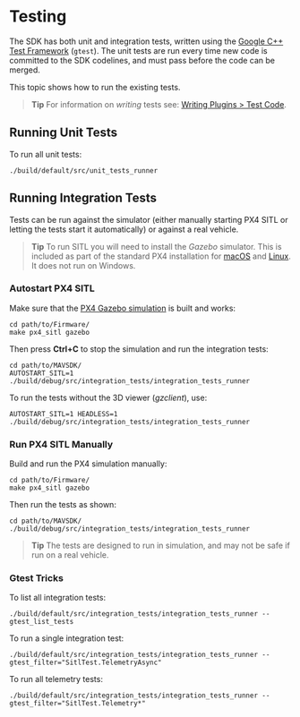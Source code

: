 # Testing

The SDK has both unit and integration tests, written using the [Google C++ Test Framework](https://github.com/google/googletest/blob/master/googletest/docs/Primer.md) (`gtest`).
The unit tests are run every time new code is committed to the SDK codelines, and must pass before the code can be merged.

This topic shows how to run the existing tests.

> **Tip** For information on _writing_ tests see: [Writing Plugins &gt; Test Code](../contributing/plugins.md#testing).

## Running Unit Tests

To run all unit tests:

```
./build/default/src/unit_tests_runner
```

## Running Integration Tests

Tests can be run against the simulator (either manually starting PX4 SITL or letting the tests start it automatically) or against a real vehicle.

> **Tip** To run SITL you will need to install the _Gazebo_ simulator.
> This is included as part of the standard PX4 installation for [macOS](https://dev.px4.io/en/setup/dev_env_mac.html)
> and [Linux](https://dev.px4.io/en/setup/dev_env_linux.html#development-toolchain). It does not run on Windows.

### Autostart PX4 SITL

Make sure that the [PX4 Gazebo simulation](https://dev.px4.io/en/simulation/gazebo.html) is built and works:

```
cd path/to/Firmware/
make px4_sitl gazebo
```

Then press **Ctrl+C** to stop the simulation and run the integration tests:

```
cd path/to/MAVSDK/
AUTOSTART_SITL=1 ./build/debug/src/integration_tests/integration_tests_runner
```

To run the tests without the 3D viewer (_gzclient_), use:

```
AUTOSTART_SITL=1 HEADLESS=1 ./build/debug/src/integration_tests/integration_tests_runner
```

### Run PX4 SITL Manually

Build and run the PX4 simulation manually:

```
cd path/to/Firmware/
make px4_sitl gazebo
```

Then run the tests as shown:

```
cd path/to/MAVSDK/
./build/debug/src/integration_tests/integration_tests_runner
```

> **Tip** The tests are designed to run in simulation, and may not be safe if run on a real vehicle.

### Gtest Tricks

To list all integration tests:

```
./build/default/src/integration_tests/integration_tests_runner --gtest_list_tests
```

To run a single integration test:

```
./build/default/src/integration_tests/integration_tests_runner --gtest_filter="SitlTest.TelemetryAsync"
```

To run all telemetry tests:

```
./build/default/src/integration_tests/integration_tests_runner --gtest_filter="SitlTest.Telemetry*"
```

